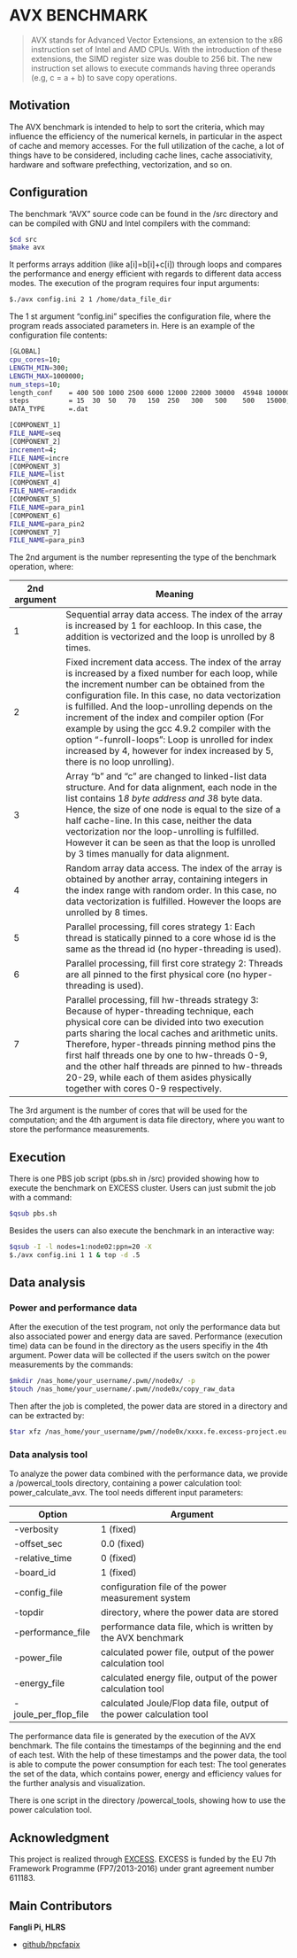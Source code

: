 # AVX BENCHMARK

> AVX stands for Advanced Vector Extensions, an extension to the x86 instruction set of Intel and AMD CPUs. With the introduction of these extensions, the SIMD register size was double to 256 bit. The new instruction set allows to execute commands having three operands (e.g, c = a + b) to save copy operations.

## Motivation

The AVX benchmark is intended to help to sort the criteria, which may influence the efficiency of the numerical kernels, in particular in the aspect of cache and memory accesses. For the full utilization of the cache, a lot of things have to be considered, including cache lines, cache associativity, hardware and software prefecthing, vectorization, and so on.

## Configuration

The benchmark “AVX” source code can be found in the /src directory and can be compiled with GNU and Intel compilers with the command:

```bash
$cd src
$make avx
```

It performs arrays addition (like a[i]=b[i]+c[i]) through loops and compares the performance and energy efficient with regards to different data access modes. The execution of the program requires four input arguments:

```bash
$./avx config.ini 2 1 /home/data_file_dir 
```

The 1 st argument “config.ini” specifies the configuration file, where the program reads associated parameters in. Here is an example of the configuration file contents:

```bash
[GLOBAL]
cpu_cores=10;
LENGTH_MIN=300;
LENGTH_MAX=1000000;
num_steps=10;
length_conf    = 400 500 1000 2500 6000 12000 22000 30000  45948 1000000;
steps          = 15  30  50   70   150  250   300   500    500   15000;
DATA_TYPE      =.dat

[COMPONENT_1]
FILE_NAME=seq
[COMPONENT_2]
increment=4;
FILE_NAME=incre
[COMPONENT_3]
FILE_NAME=list
[COMPONENT_4]
FILE_NAME=randidx
[COMPONENT_5]
FILE_NAME=para_pin1
[COMPONENT_6]
FILE_NAME=para_pin2
[COMPONENT_7]
FILE_NAME=para_pin3
```

The 2nd argument is the number representing the type of the benchmark operation, where:

| 2nd argument      | Meaning                                           |
|------------------ |-------------------------------------------------- |
| 1                 | Sequential array data access. The index of the array is increased by 1 for eachloop. In this case, the addition is vectorized and the loop is unrolled by 8 times. |
| 2                 | Fixed increment data access. The index of the array is increased by a fixed number for each loop, while the increment number can be obtained from the configuration file. In this case, no data vectorization is fulfilled. And the loop-unrolling depends on the increment of the index and compiler option (For example by using the gcc 4.9.2 compiler with the option “-funroll-loops”: Loop is unrolled for index increased by 4, however for index increased by 5, there is no loop unrolling). |
| 3                 | Array “b” and “c” are changed to linked-list data structure. And for data alignment, each node in the list contains 1*8 byte address and 3*8 byte data. Hence, the size of one node is equal to the size of a half cache-line. In this case, neither the data vectorization nor the loop-unrolling is fulfilled. However it can be seen as that the loop is unrolled by 3 times manually for data alignment. |
| 4                 | Random array data access. The index of the array is obtained by another array, containing integers in the index range with random order. In this case, no data vectorization is fulfilled. However the loops are unrolled by 8 times. |
| 5                 | Parallel processing, fill cores strategy 1: Each thread is statically pinned to a core whose id is the same as the thread id (no hyper-threading is used). |
| 6                 | Parallel processing, fill first core strategy 2: Threads are all pinned to the first physical core (no hyper-threading is used). |
| 7                 | Parallel processing, fill hw-threads strategy 3: Because of hyper-threading technique, each physical core can be divided into two execution parts sharing the local caches and arithmetic units. Therefore, hyper-threads pinning method pins the first half threads one by one to hw-threads 0-9, and the other half threads are pinned to hw-threads 20-29, while each of them asides physically together with cores 0-9 respectively.|

The 3rd argument is the number of cores that will be used for the computation; and the 4th argument is data file directory, where you want to store the performance measurements.

## Execution
There is one PBS job script (pbs.sh in /src) provided showing how to execute the benchmark on EXCESS cluster. Users can just submit the job with a command:

```bash
$qsub pbs.sh
```

Besides the users can also execute the benchmark in an interactive way:

```bash
$qsub -I -l nodes=1:node02:ppn=20 -X
$./avx config.ini 1 1 & top -d .5
```

## Data analysis

### Power and performance data
After the execution of the test program, not only the performance data but also associated power and energy data are saved. Performance (execution time) data can be found in the directory as the users specifiy in the 4th argument. Power data will be collected if the users switch on the power measurements by the commands:

```bash
$mkdir /nas_home/your_username/.pwm//node0x/ -p
$touch /nas_home/your_username/.pwm//node0x/copy_raw_data
```
Then after the job is completed, the power data are stored in a directory and can be extracted by:

```bash
$tar xfz /nas_home/your_username/pwm//node0x/xxxx.fe.excess-project.eu.tar.gz
```

### Data analysis tool
To analyze the power data combined with the performance data, we provide a /powercal_tools directory, containing a power calculation tool: power_calculate_avx. The tool needs different input parameters:

| Option               | Argument                                           |
|--------------------- |--------------------------------------------------- |
| -verbosity           | 1 (fixed)                                          |
| -offset_sec          | 0.0 (fixed)                                        |
| -relative_time       | 0 (fixed)                                          |
| -board_id            | 1 (fixed)                                          |
| -config_file         | configuration file of the power measurement system |
| -topdir              | directory, where the power data are stored         |
| -performance_file    | performance data file, which is written by the AVX benchmark |
| -power_file          | calculated power file, output of the power calculation tool  |
| -energy_file         | calculated energy file, output of the power calculation tool |
| -joule_per_flop_file | calculated Joule/Flop data file, output of the power calculation tool |

The performance data file is generated by the execution of the AVX benchmark. The file contains the timestamps of the beginning and the end of each test. With the help of these timestamps and the power data, the tool is able to compute the power consumption for each test: The tool generates the set of the data, which contains power, energy and efficiency values for the further analysis and visualization.

There is one script in the directory /powercal_tools, showing how to use the power calculation tool.

## Acknowledgment

This project is realized through [EXCESS][excess]. EXCESS is funded by the EU 7th Framework Programme (FP7/2013-2016) under grant agreement number 611183.

## Main Contributors
**Fangli Pi, HLRS**
+ [github/hpcfapix](https://github.com/hpcfapix)


[excess]: http://www.excess-project.eu
